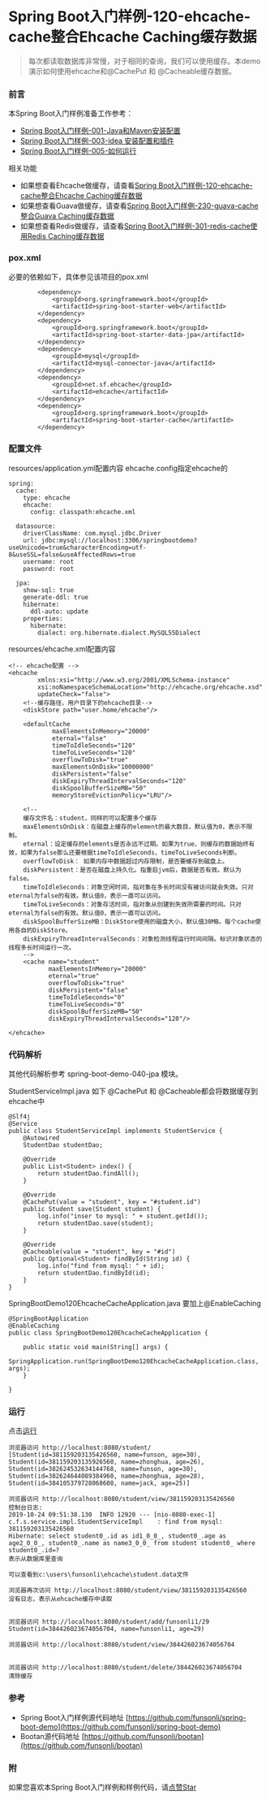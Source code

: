 # Spring Boot入门样例-120-ehcache-cache整合Ehcache Caching缓存数据

> 每次都读取数据库非常慢，对于相同的查询，我们可以使用缓存。本demo演示如何使用ehcache和@CachePut 和 @Cacheable缓存数据。

### 前言

本Spring Boot入门样例准备工作参考：

- [Spring Boot入门样例-001-Java和Maven安装配置](https://github.com/funsonli/spring-boot-demo/blob/master/doc/spring-boot-demo-001-java.md)
- [Spring Boot入门样例-003-idea 安装配置和插件](https://github.com/funsonli/spring-boot-demo/blob/master/doc/spring-boot-demo-003-idea.md)
- [Spring Boot入门样例-005-如何运行](https://github.com/funsonli/spring-boot-demo/blob/master/doc/spring-boot-demo-005-run.md)

相关功能
- 如果想查看Ehcache做缓存，请查看[Spring Boot入门样例-120-ehcache-cache整合Ehcache Caching缓存数据](https://github.com/funsonli/spring-boot-demo/tree/master/spring-boot-demo-120-ehcache-cache)
- 如果想查看Guava做缓存，请查看[Spring Boot入门样例-230-guava-cache整合Guava Caching缓存数据](https://github.com/funsonli/spring-boot-demo/tree/master/spring-boot-demo-230-guava-cache)
- 如果想查看Redis做缓存，请查看[Spring Boot入门样例-301-redis-cache使用Redis Caching缓存数据](https://github.com/funsonli/spring-boot-demo/tree/master/spring-boot-demo-301-redis-cache)

### pox.xml
必要的依赖如下，具体参见该项目的pox.xml
```
        <dependency>
            <groupId>org.springframework.boot</groupId>
            <artifactId>spring-boot-starter-web</artifactId>
        </dependency>
        <dependency>
            <groupId>org.springframework.boot</groupId>
            <artifactId>spring-boot-starter-data-jpa</artifactId>
        </dependency>
        <dependency>
            <groupId>mysql</groupId>
            <artifactId>mysql-connector-java</artifactId>
        </dependency>
        <dependency>
            <groupId>net.sf.ehcache</groupId>
            <artifactId>ehcache</artifactId>
        </dependency>
        <dependency>
            <groupId>org.springframework.boot</groupId>
            <artifactId>spring-boot-starter-cache</artifactId>
        </dependency>
```

### 配置文件

resources/application.yml配置内容 ehcache.config指定ehcache的
```
spring:
  cache:
    type: ehcache
    ehcache:
      config: classpath:ehcache.xml

  datasource:
    driverClassName: com.mysql.jdbc.Driver
    url: jdbc:mysql://localhost:3306/springbootdemo?useUnicode=true&characterEncoding=utf-8&useSSL=false&useAffectedRows=true
    username: root
    password: root

  jpa:
    show-sql: true
    generate-ddl: true
    hibernate:
      ddl-auto: update
    properties:
      hibernate:
        dialect: org.hibernate.dialect.MySQL55Dialect

```

resources/ehcache.xml配置内容
``` 
<!-- ehcache配置 -->
<ehcache
        xmlns:xsi="http://www.w3.org/2001/XMLSchema-instance"
        xsi:noNamespaceSchemaLocation="http://ehcache.org/ehcache.xsd"
        updateCheck="false">
    <!--缓存路径，用户目录下的ehcache目录-->
    <diskStore path="user.home/ehcache"/>

    <defaultCache
            maxElementsInMemory="20000"
            eternal="false"
            timeToIdleSeconds="120"
            timeToLiveSeconds="120"
            overflowToDisk="true"
            maxElementsOnDisk="10000000"
            diskPersistent="false"
            diskExpiryThreadIntervalSeconds="120"
            diskSpoolBufferSizeMB="50"
            memoryStoreEvictionPolicy="LRU"/>

    <!--
    缓存文件名：student，同样的可以配置多个缓存
    maxElementsOnDisk：在磁盘上缓存的element的最大数目，默认值为0，表示不限制。
    eternal：设定缓存的elements是否永远不过期。如果为true，则缓存的数据始终有效，如果为false那么还要根据timeToIdleSeconds，timeToLiveSeconds判断。
    overflowToDisk： 如果内存中数据超过内存限制，是否要缓存到磁盘上。
    diskPersistent：是否在磁盘上持久化。指重启jvm后，数据是否有效。默认为false。
    timeToIdleSeconds：对象空闲时间，指对象在多长时间没有被访问就会失效。只对eternal为false的有效。默认值0，表示一直可以访问。
    timeToLiveSeconds：对象存活时间，指对象从创建到失效所需要的时间。只对eternal为false的有效。默认值0，表示一直可以访问。
    diskSpoolBufferSizeMB：DiskStore使用的磁盘大小，默认值30MB。每个cache使用各自的DiskStore。
    diskExpiryThreadIntervalSeconds：对象检测线程运行时间间隔。标识对象状态的线程多长时间运行一次。
    -->
    <cache name="student"
           maxElementsInMemory="20000"
           eternal="true"
           overflowToDisk="true"
           diskPersistent="false"
           timeToIdleSeconds="0"
           timeToLiveSeconds="0"
           diskSpoolBufferSizeMB="50"
           diskExpiryThreadIntervalSeconds="120"/>

</ehcache>
```


### 代码解析

其他代码解析参考 spring-boot-demo-040-jpa 模块。

StudentServiceImpl.java 如下 @CachePut 和 @Cacheable都会将数据缓存到ehcache中
``` 
@Slf4j
@Service
public class StudentServiceImpl implements StudentService {
    @Autowired
    StudentDao studentDao;

    @Override
    public List<Student> index() {
        return studentDao.findAll();
    }

    @Override
    @CachePut(value = "student", key = "#student.id")
    public Student save(Student student) {
        log.info("inser to mysql: " + student.getId());
        return studentDao.save(student);
    }

    @Override
    @Cacheable(value = "student", key = "#id")
    public Optional<Student> findById(String id) {
        log.info("find from mysql: " + id);
        return studentDao.findById(id);
    }
}
```

SpringBootDemo120EhcacheCacheApplication.java  要加上@EnableCaching
```
@SpringBootApplication
@EnableCaching
public class SpringBootDemo120EhcacheCacheApplication {

    public static void main(String[] args) {
        SpringApplication.run(SpringBootDemo120EhcacheCacheApplication.class, args);
    }

}
```

### 运行

点击[运行](https://github.com/funsonli/spring-boot-demo/blob/master/doc/spring-boot-demo-005-run.md)

```
浏览器访问 http://localhost:8080/student/
[Student(id=381159203135426560, name=funson, age=30), Student(id=381159203135926560, name=zhonghua, age=26), Student(id=382624532634144768, name=funson, age=30), Student(id=382624644089384960, name=zhonghua, age=28), Student(id=384105379728068608, name=jack, age=25)]

浏览器访问 http://localhost:8080/student/view/381159203135426560
控制台日志: 
2019-10-24 09:51:38.130  INFO 12920 --- [nio-8080-exec-1] c.f.s.service.impl.StudentServiceImpl    : find from mysql: 381159203135426560
Hibernate: select student0_.id as id1_0_0_, student0_.age as age2_0_0_, student0_.name as name3_0_0_ from student student0_ where student0_.id=?
表示从数据库里查询

可以查看到c:\users\funsonli\ehcache\student.data文件

浏览器再次访问 http://localhost:8080/student/view/381159203135426560
没有日志，表示从ehcache缓存中读取


浏览器访问 http://localhost:8080/student/add/funsonli1/29
Student(id=384426023674056704, name=funsonli1, age=29)

浏览器访问 http://localhost:8080/student/view/384426023674056704


浏览器访问 http://localhost:8080/student/delete/384426023674056704
清除缓存
```


### 参考
- Spring Boot入门样例源代码地址 [https://github.com/funsonli/spring-boot-demo](https://github.com/funsonli/spring-boot-demo)
- Bootan源代码地址 [https://github.com/funsonli/bootan](https://github.com/funsonli/bootan)


### 附
如果您喜欢本Spring Boot入门样例和样例代码，请[点赞Star](https://github.com/funsonli/spring-boot-demo)

